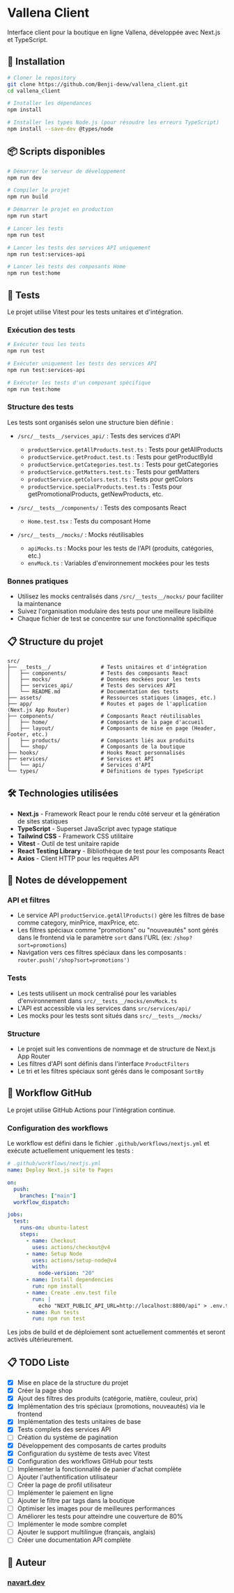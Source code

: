 # Vallena Client

Interface client pour la boutique en ligne Vallena, développée avec Next.js et TypeScript.

## 🚀 Installation

```bash
# Cloner le repository
git clone https://github.com/Benji-devw/vallena_client.git
cd vallena_client

# Installer les dépendances
npm install

# Installer les types Node.js (pour résoudre les erreurs TypeScript)
npm install --save-dev @types/node
```

## 📦 Scripts disponibles

```bash
# Démarrer le serveur de développement
npm run dev

# Compiler le projet
npm run build

# Démarrer le projet en production
npm run start

# Lancer les tests
npm run test

# Lancer les tests des services API uniquement
npm run test:services-api

# Lancer les tests des composants Home
npm run test:home
```

## 🧪 Tests

Le projet utilise Vitest pour les tests unitaires et d'intégration.

### Exécution des tests

```bash
# Exécuter tous les tests
npm run test

# Exécuter uniquement les tests des services API
npm run test:services-api

# Exécuter les tests d'un composant spécifique
npm run test:home
```

### Structure des tests

Les tests sont organisés selon une structure bien définie :

- `/src/__tests__/services_api/` : Tests des services d'API
  - `productService.getAllProducts.test.ts` : Tests pour getAllProducts
  - `productService.getProduct.test.ts` : Tests pour getProductById
  - `productService.getCategories.test.ts` : Tests pour getCategories
  - `productService.getMatters.test.ts` : Tests pour getMatters
  - `productService.getColors.test.ts` : Tests pour getColors
  - `productService.specialProducts.test.ts` : Tests pour getPromotionalProducts, getNewProducts, etc.

- `/src/__tests__/components/` : Tests des composants React
  - `Home.test.tsx` : Tests du composant Home

- `/src/__tests__/mocks/` : Mocks réutilisables
  - `apiMocks.ts` : Mocks pour les tests de l'API (produits, catégories, etc.)
  - `envMock.ts` : Variables d'environnement mockées pour les tests

### Bonnes pratiques

- Utilisez les mocks centralisés dans `/src/__tests__/mocks/` pour faciliter la maintenance
- Suivez l'organisation modulaire des tests pour une meilleure lisibilité
- Chaque fichier de test se concentre sur une fonctionnalité spécifique

## 📋 Structure du projet

```
src/
├── __tests__/                # Tests unitaires et d'intégration
│   ├── components/           # Tests des composants React
│   ├── mocks/                # Données mockées pour les tests
│   ├── services_api/         # Tests des services API
│   └── README.md             # Documentation des tests
├── assets/                   # Ressources statiques (images, etc.)
├── app/                      # Routes et pages de l'application (Next.js App Router)
├── components/               # Composants React réutilisables
│   ├── home/                 # Composants de la page d'accueil
│   ├── layout/               # Composants de mise en page (Header, Footer, etc.)
│   ├── products/             # Composants liés aux produits
│   └── shop/                 # Composants de la boutique
├── hooks/                    # Hooks React personnalisés
├── services/                 # Services et API
│   └── api/                  # Services d'API
└── types/                    # Définitions de types TypeScript
```

## 🛠️ Technologies utilisées

- **Next.js** - Framework React pour le rendu côté serveur et la génération de sites statiques
- **TypeScript** - Superset JavaScript avec typage statique
- **Tailwind CSS** - Framework CSS utilitaire
- **Vitest** - Outil de test unitaire rapide
- **React Testing Library** - Bibliothèque de test pour les composants React
- **Axios** - Client HTTP pour les requêtes API

## 📝 Notes de développement

### API et filtres
- Le service API `productService.getAllProducts()` gère les filtres de base comme category, minPrice, maxPrice, etc.
- Les filtres spéciaux comme "promotions" ou "nouveautés" sont gérés dans le frontend via le paramètre `sort` dans l'URL (ex: `/shop?sort=promotions`)
- Navigation vers ces filtres spéciaux dans les composants : `router.push('/shop?sort=promotions')`

### Tests
- Les tests utilisent un mock centralisé pour les variables d'environnement dans `src/__tests__/mocks/envMock.ts`
- L'API est accessible via les services dans `src/services/api/`
- Les mocks pour les tests sont situés dans `src/__tests__/mocks/`

### Structure
- Le projet suit les conventions de nommage et de structure de Next.js App Router
- Les filtres d'API sont définis dans l'interface `ProductFilters`
- Le tri et les filtres spéciaux sont gérés dans le composant `SortBy`

## 🔄 Workflow GitHub

Le projet utilise GitHub Actions pour l'intégration continue.

### Configuration des workflows

Le workflow est défini dans le fichier `.github/workflows/nextjs.yml` et exécute actuellement uniquement les tests :

```yaml
# .github/workflows/nextjs.yml
name: Deploy Next.js site to Pages

on:
  push:
    branches: ["main"]
  workflow_dispatch:

jobs:
  test:
    runs-on: ubuntu-latest
    steps:
      - name: Checkout
        uses: actions/checkout@v4
      - name: Setup Node
        uses: actions/setup-node@v4
        with:
          node-version: "20"
      - name: Install dependencies
        run: npm install
      - name: Create .env.test file
        run: |
          echo "NEXT_PUBLIC_API_URL=http://localhost:8800/api" > .env.test
      - name: Run tests
        run: npm run test
```

Les jobs de build et de déploiement sont actuellement commentés et seront activés ultérieurement.

## 📋 TODO Liste

- [X] Mise en place de la structure du projet
- [X] Créer la page shop
- [X] Ajout des filtres des produits (catégorie, matière, couleur, prix)
- [X] Implémentation des tris spéciaux (promotions, nouveautés) via le frontend
- [X] Implémentation des tests unitaires de base
- [X] Tests complets des services API
- [ ] Création du système de pagination
- [X] Développement des composants de cartes produits
- [X] Configuration du système de tests avec Vitest
- [X] Configuration des workflows GitHub pour tests
- [ ] Implémenter la fonctionnalité de panier d'achat complète
- [ ] Ajouter l'authentification utilisateur
- [ ] Créer la page de profil utilisateur
- [ ] Implémenter le paiement en ligne
- [ ] Ajouter le filtre par tags dans la boutique
- [ ] Optimiser les images pour de meilleures performances
- [ ] Améliorer les tests pour atteindre une couverture de 80%
- [ ] Implémenter le mode sombre complet
- [ ] Ajouter le support multilingue (français, anglais)
- [ ] Créer une documentation API complète

## 👤 Auteur

### [navart.dev](https://navart.dev)
